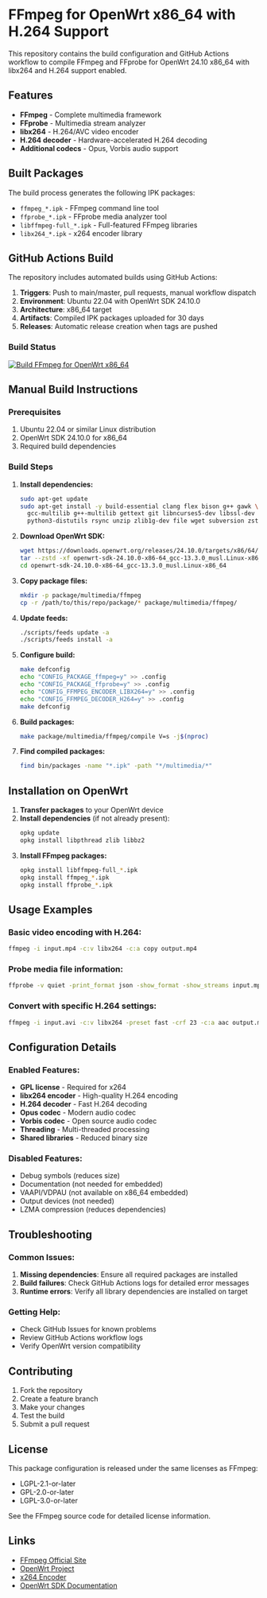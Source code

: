 # FFmpeg for OpenWrt x86_64 with H.264 Support

This repository contains the build configuration and GitHub Actions workflow to compile FFmpeg and FFprobe for OpenWrt 24.10 x86_64 with libx264 and H.264 support enabled.

## Features

- **FFmpeg** - Complete multimedia framework
- **FFprobe** - Multimedia stream analyzer  
- **libx264** - H.264/AVC video encoder
- **H.264 decoder** - Hardware-accelerated H.264 decoding
- **Additional codecs** - Opus, Vorbis audio support

## Built Packages

The build process generates the following IPK packages:

- `ffmpeg_*.ipk` - FFmpeg command line tool
- `ffprobe_*.ipk` - FFprobe media analyzer tool
- `libffmpeg-full_*.ipk` - Full-featured FFmpeg libraries
- `libx264_*.ipk` - x264 encoder library

## GitHub Actions Build

The repository includes automated builds using GitHub Actions:

1. **Triggers**: Push to main/master, pull requests, manual workflow dispatch
2. **Environment**: Ubuntu 22.04 with OpenWrt SDK 24.10.0
3. **Architecture**: x86_64 target
4. **Artifacts**: Compiled IPK packages uploaded for 30 days
5. **Releases**: Automatic release creation when tags are pushed

### Build Status

[![Build FFmpeg for OpenWrt x86_64](https://github.com/Reunion90/openwrt-ffmpeg-x86/actions/workflows/build-ffmpeg.yml/badge.svg)](https://github.com/Reunion90/openwrt-ffmpeg-x86/actions/workflows/build-ffmpeg.yml)

## Manual Build Instructions

### Prerequisites

1. Ubuntu 22.04 or similar Linux distribution
2. OpenWrt SDK 24.10.0 for x86_64
3. Required build dependencies

### Build Steps

1. **Install dependencies:**
   ```bash
   sudo apt-get update
   sudo apt-get install -y build-essential clang flex bison g++ gawk \
     gcc-multilib g++-multilib gettext git libncurses5-dev libssl-dev \
     python3-distutils rsync unzip zlib1g-dev file wget subversion zstd
   ```

2. **Download OpenWrt SDK:**
   ```bash
   wget https://downloads.openwrt.org/releases/24.10.0/targets/x86/64/openwrt-sdk-24.10.0-x86-64_gcc-13.3.0_musl.Linux-x86_64.tar.zst
   tar --zstd -xf openwrt-sdk-24.10.0-x86-64_gcc-13.3.0_musl.Linux-x86_64.tar.zst
   cd openwrt-sdk-24.10.0-x86-64_gcc-13.3.0_musl.Linux-x86_64
   ```

3. **Copy package files:**
   ```bash
   mkdir -p package/multimedia/ffmpeg
   cp -r /path/to/this/repo/package/* package/multimedia/ffmpeg/
   ```

4. **Update feeds:**
   ```bash
   ./scripts/feeds update -a
   ./scripts/feeds install -a
   ```

5. **Configure build:**
   ```bash
   make defconfig
   echo "CONFIG_PACKAGE_ffmpeg=y" >> .config
   echo "CONFIG_PACKAGE_ffprobe=y" >> .config
   echo "CONFIG_FFMPEG_ENCODER_LIBX264=y" >> .config
   echo "CONFIG_FFMPEG_DECODER_H264=y" >> .config
   make defconfig
   ```

6. **Build packages:**
   ```bash
   make package/multimedia/ffmpeg/compile V=s -j$(nproc)
   ```

7. **Find compiled packages:**
   ```bash
   find bin/packages -name "*.ipk" -path "*/multimedia/*"
   ```

## Installation on OpenWrt

1. **Transfer packages** to your OpenWrt device
2. **Install dependencies** (if not already present):
   ```bash
   opkg update
   opkg install libpthread zlib libbz2
   ```
3. **Install FFmpeg packages:**
   ```bash
   opkg install libffmpeg-full_*.ipk
   opkg install ffmpeg_*.ipk
   opkg install ffprobe_*.ipk
   ```

## Usage Examples

### Basic video encoding with H.264:
```bash
ffmpeg -i input.mp4 -c:v libx264 -c:a copy output.mp4
```

### Probe media file information:
```bash
ffprobe -v quiet -print_format json -show_format -show_streams input.mp4
```

### Convert with specific H.264 settings:
```bash
ffmpeg -i input.avi -c:v libx264 -preset fast -crf 23 -c:a aac output.mp4
```

## Configuration Details

### Enabled Features:
- **GPL license** - Required for x264
- **libx264 encoder** - High-quality H.264 encoding
- **H.264 decoder** - Fast H.264 decoding
- **Opus codec** - Modern audio codec
- **Vorbis codec** - Open source audio codec
- **Threading** - Multi-threaded processing
- **Shared libraries** - Reduced binary size

### Disabled Features:
- Debug symbols (reduces size)
- Documentation (not needed for embedded)
- VAAPI/VDPAU (not available on x86_64 embedded)
- Output devices (not needed)
- LZMA compression (reduces dependencies)

## Troubleshooting

### Common Issues:

1. **Missing dependencies**: Ensure all required packages are installed
2. **Build failures**: Check GitHub Actions logs for detailed error messages
3. **Runtime errors**: Verify all library dependencies are installed on target

### Getting Help:

- Check GitHub Issues for known problems
- Review GitHub Actions workflow logs
- Verify OpenWrt version compatibility

## Contributing

1. Fork the repository
2. Create a feature branch
3. Make your changes
4. Test the build
5. Submit a pull request

## License

This package configuration is released under the same licenses as FFmpeg:
- LGPL-2.1-or-later
- GPL-2.0-or-later 
- LGPL-3.0-or-later

See the FFmpeg source code for detailed license information.

## Links

- [FFmpeg Official Site](https://ffmpeg.org/)
- [OpenWrt Project](https://openwrt.org/)
- [x264 Encoder](https://www.videolan.org/developers/x264.html)
- [OpenWrt SDK Documentation](https://openwrt.org/docs/guide-developer/toolchain/using_the_sdk)
